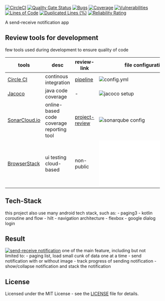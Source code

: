 
[![CircleCI](https://circleci.com/gh/circleci/circleci-docs.svg?style=svg&circle-token=1968f1d0945ea1079dba54e88a2bd3037d31985e)](https://circleci.com/gh/daya-pangestu/tugas-akhir)
[![Quality Gate Status](https://sonarcloud.io/api/project_badges/measure?project=com.daya.taha&metric=alert_status)](https://sonarcloud.io/dashboard?id=com.daya.taha)
[![Bugs](https://sonarcloud.io/api/project_badges/measure?project=com.daya.taha&metric=bugs)](https://sonarcloud.io/dashboard?id=com.daya.taha)
[![Coverage](https://sonarcloud.io/api/project_badges/measure?project=com.daya.taha&metric=coverage)](https://sonarcloud.io/dashboard?id=com.daya.taha)
[![Vulnerabilities](https://sonarcloud.io/api/project_badges/measure?project=com.daya.taha&metric=vulnerabilities)](https://sonarcloud.io/dashboard?id=com.daya.taha)
[![Lines of Code](https://sonarcloud.io/api/project_badges/measure?project=com.daya.taha&metric=ncloc)](https://sonarcloud.io/dashboard?id=com.daya.taha)
[![Duplicated Lines (%)](https://sonarcloud.io/api/project_badges/measure?project=com.daya.taha&metric=duplicated_lines_density)](https://sonarcloud.io/dashboard?id=com.daya.taha)
[![Reliability Rating](https://sonarcloud.io/api/project_badges/measure?project=com.daya.taha&metric=reliability_rating)](https://sonarcloud.io/dashboard?id=com.daya.taha)

A send-receive notification app 

## Review tools for development
few tools used during development to ensure quality of code 

|tools|desc|review-link|file configuration
|----|----|----|----|
| [Circle CI](https://circleci.com) | continous integration | [pipeline](https://circleci.com/gh/daya-pangestu/tugas-akhir)  | ![config.yml](.circleci/config.yml) |
| [Jacoco](https://www.eclemma.org/jacoco/) | java code coverage | - | ![jacoco setup](jacoco.gradle) |
| [SonarCloud.io](https://sonarcloud.io) |online-based code coverage reporting tool |[project-review](https://sonarcloud.io/organizations/taha-tugas-akhir-haha/projects) | ![sonarqube config](build.gradle) |
| [BrowserStack](https://browserstack.com) |ui testing cloud-based | non-public| ![browserstack config](app/browserstack_config.json) |


## Tech-Stack
this project also use many android tech stack, such as:
    - paging3
    - kotlin coroutine and flow
    - hilt
    - navigation architecture
    - flexbox
    - google dialog login


## Result
[![send-receive notification](https://img.youtube.com/vi/AyZ9INbBdYo/0.jpg)](https://youtu.be/AyZ9INbBdYo)
one of the main feature, including but not limited to:
    - paging list, load small cunk of data one at a time
    - send notification with or without image
    - track progress of sending notification
    - show/collapse notification and stack the notification 


## License

Licensed under the MIT License - see the [LICENSE](LICENSE) file for details.
